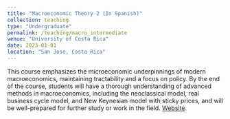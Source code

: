 ```yaml
---
title: "Macroeconomic Theory 2 (In Spanish)"
collection: teaching
type: "Undergraduate"
permalink: /teaching/macro_intermediate
venue: "University of Costa Rica"
date: 2023-01-01
location: "San Jose, Costa Rica"
---
```


This course emphasizes the microeconomic underpinnings of modern macroeconomics, maintaining tractability and a focus on policy. By the end of the course, students will have a thorough understanding of advanced methods in macroeconomics, including the neoclassical model, real business cycle model, and New Keynesian model with sticky prices, and will be well-prepared for further study or work in the field.
[Website](https://jggarita.github.io/MacroIntermedia/).
